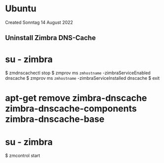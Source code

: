 # Ubuntu
Created Sonntag 14 August 2022

Uninstall Zimbra DNS-Cache
--------------------------
# su - zimbra
$ zmdnscachectl stop
$ zmprov ms `zmhostname` -zimbraServiceEnabled dnscache
$ zmprov ms `zmhostname` -zimbraServiceInstalled dnscache
$ exit
# apt-get remove zimbra-dnscache zimbra-dnscache-components zimbra-dnscache-base
# su - zimbra
$ zmcontrol start

